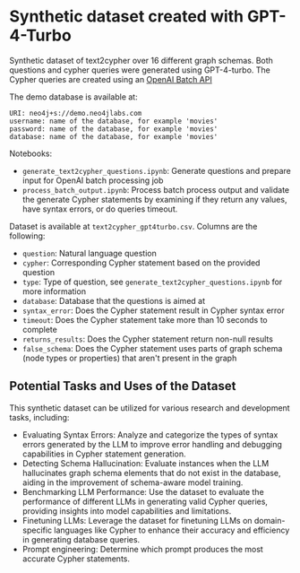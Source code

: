 # Synthetic dataset created with GPT-4-Turbo

Synthetic dataset of text2cypher over 16 different graph schemas.
Both questions and cypher queries were generated using GPT-4-turbo.
The Cypher queries are created using an [OpenAI Batch API](https://platform.openai.com/docs/guides/batch)

The demo database is available at:

```
URI: neo4j+s://demo.neo4jlabs.com
username: name of the database, for example 'movies'
password: name of the database, for example 'movies'
database: name of the database, for example 'movies'
```

Notebooks:

* `generate_text2cypher_questions.ipynb`: Generate questions and prepare input for OpenAI batch processing job
* `process_batch_output.ipynb`: Process batch process output and validate the generate Cypher statements by examining if they return any values, have syntax errors, or do queries timeout.

Dataset is available at `text2cypher_gpt4turbo.csv`. Columns are the following:

* `question`: Natural language question
* `cypher`: Corresponding Cypher statement based on the provided question
* `type`: Type of question, see `generate_text2cypher_questions.ipynb` for more information
* `database`: Database that the questions is aimed at
* `syntax_error`: Does the Cypher statement result in Cypher syntax error
* `timeout`: Does the Cypher statement take more than 10 seconds to complete
* `returns_results`: Does the Cypher statement return non-null results
* `false_schema`: Does the Cypher statement uses parts of graph schema (node types or properties) that aren't present in the graph

## Potential Tasks and Uses of the Dataset

This synthetic dataset can be utilized for various research and development tasks, including:

* Evaluating Syntax Errors: Analyze and categorize the types of syntax errors generated by the LLM to improve error handling and debugging capabilities in Cypher statement generation.
* Detecting Schema Hallucination: Evaluate instances when the LLM hallucinates graph schema elements that do not exist in the database, aiding in the improvement of schema-aware model training.
* Benchmarking LLM Performance: Use the dataset to evaluate the performance of different LLMs in generating valid Cypher queries, providing insights into model capabilities and limitations.
* Finetuning LLMs: Leverage the dataset for finetuning LLMs on domain-specific languages like Cypher to enhance their accuracy and efficiency in generating database queries.
* Prompt engineering: Determine which prompt produces the most accurate Cypher statements.
